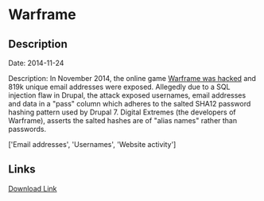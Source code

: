# Warframe

## Description

Date: 2014-11-24

Description:
In November 2014, the online game <a href="http://motherboard.vice.com/read/gaming-site-warframe-hacked" target="_blank" rel="noopener">Warframe was hacked</a> and 819k unique email addresses were exposed. Allegedly due to a SQL injection flaw in Drupal, the attack exposed usernames, email addresses and data in a "pass" column which adheres to the salted SHA12 password hashing pattern used by Drupal 7. Digital Extremes (the developers of Warframe), asserts the salted hashes are of "alias names" rather than passwords.


['Email addresses', 'Usernames', 'Website activity']

## Links

[Download Link](https://link-to.net/1229997/378.2890725189033/dynamic/?r=d2FyZnJhbWUuY29t)